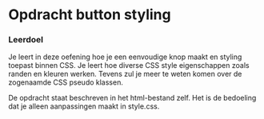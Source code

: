<h1>Opdracht button styling</h1>

<h3>Leerdoel</h3>
<p>Je leert in deze oefening hoe je een eenvoudige knop maakt en styling toepast binnen CSS.
    Je leert hoe diverse CSS style eigenschappen zoals randen en kleuren werken. Tevens zul je meer te weten komen
    over de zogenaamde CSS pseudo klassen.
</p>

<p>De opdracht staat beschreven in het html-bestand zelf. Het is de bedoeling dat je alleen aanpassingen maakt in 
style.css.</p>